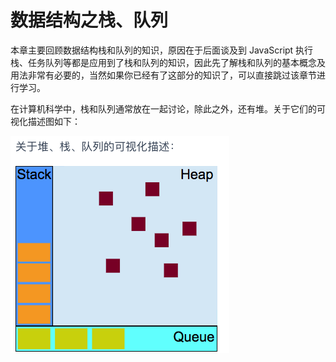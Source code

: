 # 数据结构之栈、队列

本章主要回顾数据结构栈和队列的知识，原因在于后面谈及到 JavaScript 执行栈、任务队列等都是应用到了栈和队列的知识，因此先了解栈和队列的基本概念及用法非常有必要的，当然如果你已经有了这部分的知识了，可以直接跳过该章节进行学习。

在计算机科学中，栈和队列通常放在一起讨论，除此之外，还有堆。关于它们的可视化描述图如下：

![](../.vuepress/public/assets/stack-queue-heap.png)